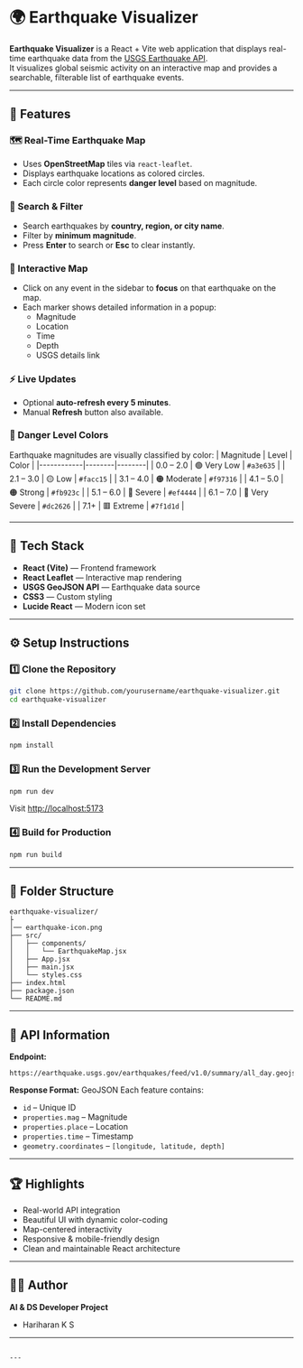 # 🌍 Earthquake Visualizer

**Earthquake Visualizer** is a React + Vite web application that displays real-time earthquake data from the [USGS Earthquake API](https://earthquake.usgs.gov/earthquakes/feed/v1.0/summary/all_day.geojson).  
It visualizes global seismic activity on an interactive map and provides a searchable, filterable list of earthquake events.

---

## 🚀 Features

### 🗺️ Real-Time Earthquake Map
- Uses **OpenStreetMap** tiles via `react-leaflet`.
- Displays earthquake locations as colored circles.
- Each circle color represents **danger level** based on magnitude.

### 🔎 Search & Filter
- Search earthquakes by **country, region, or city name**.
- Filter by **minimum magnitude**.
- Press **Enter** to search or **Esc** to clear instantly.

### 📍 Interactive Map
- Click on any event in the sidebar to **focus** on that earthquake on the map.
- Each marker shows detailed information in a popup:
  - Magnitude
  - Location
  - Time
  - Depth
  - USGS details link

### ⚡ Live Updates
- Optional **auto-refresh every 5 minutes**.
- Manual **Refresh** button also available.

### 🎨 Danger Level Colors
Earthquake magnitudes are visually classified by color:
| Magnitude | Level | Color |
|------------|--------|--------|
| 0.0 – 2.0 | 🟢 Very Low | `#a3e635` |
| 2.1 – 3.0 | 🟡 Low | `#facc15` |
| 3.1 – 4.0 | 🟠 Moderate | `#f97316` |
| 4.1 – 5.0 | 🟠 Strong | `#fb923c` |
| 5.1 – 6.0 | 🔴 Severe | `#ef4444` |
| 6.1 – 7.0 | 🔴 Very Severe | `#dc2626` |
| 7.1+ | 🟥 Extreme | `#7f1d1d` |

---

## 🧠 Tech Stack

- **React (Vite)** — Frontend framework  
- **React Leaflet** — Interactive map rendering  
- **USGS GeoJSON API** — Earthquake data source  
- **CSS3** — Custom styling  
- **Lucide React** — Modern icon set  

---

## ⚙️ Setup Instructions

### 1️⃣ Clone the Repository
```bash
git clone https://github.com/yourusername/earthquake-visualizer.git
cd earthquake-visualizer
````

### 2️⃣ Install Dependencies

```bash
npm install
```

### 3️⃣ Run the Development Server

```bash
npm run dev
```

Visit [http://localhost:5173](http://localhost:5173)

### 4️⃣ Build for Production

```bash
npm run build
```

---

## 🧭 Folder Structure

```
earthquake-visualizer/
├
│── earthquake-icon.png      
├── src/
│   ├── components/
│   │   └── EarthquakeMap.jsx    
│   ├── App.jsx                   
│   ├── main.jsx                 
│   └── styles.css                
├── index.html                   
├── package.json
└── README.md
```

---

## 🧩 API Information

**Endpoint:**

```
https://earthquake.usgs.gov/earthquakes/feed/v1.0/summary/all_day.geojson
```

**Response Format:** GeoJSON
Each feature contains:

* `id` – Unique ID
* `properties.mag` – Magnitude
* `properties.place` – Location
* `properties.time` – Timestamp
* `geometry.coordinates` – `[longitude, latitude, depth]`

---

## 🏆 Highlights

* Real-world API integration
* Beautiful UI with dynamic color-coding
* Map-centered interactivity
* Responsive & mobile-friendly design
* Clean and maintainable React architecture

---

## 👨‍💻 Author

**AI & DS Developer Project**
* Hariharan K S

---

```

---

